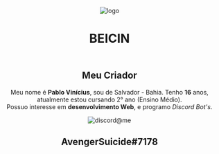 <div align="center">
    <header>
        <div id="head">
            <figure>
                <img class="logo" src="https://i.imgur.com/wSupjFW.png" alt="logo">
                <figcaption>
                    <h1 class="title">BEICIN</h1>
                </figcaption>
            </figure>
        </div>
    </header>
    <section class="corpo">
        <div id="criador">
            <h1>
                Meu Criador
            </h1>
            <p>Meu nome é <b>Pablo Vinícius</b>, sou de Salvador - Bahia. Tenho <b>16</b> anos, atualmente estou
                cursando 2° ano (Ensino Médio). <br> Possuo interesse em <b>desenvolvimento Web</b>, e programo
                <i>Discord Bot's</i>.</p>
            <figure>
                <img src="https://i.imgur.com/tCz8nOd.png" alt="discord@me">
                <figcaption>
                    <h1 class="title-owner">AvengerSuicide#7178</h1>
                </figcaption>
            </figure>
        </div>
    </section>
</div>
